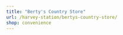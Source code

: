```yaml
---
title: "Berty's Country Store"
url: /harvey-station/bertys-country-store/
shop: convenience
---
```

